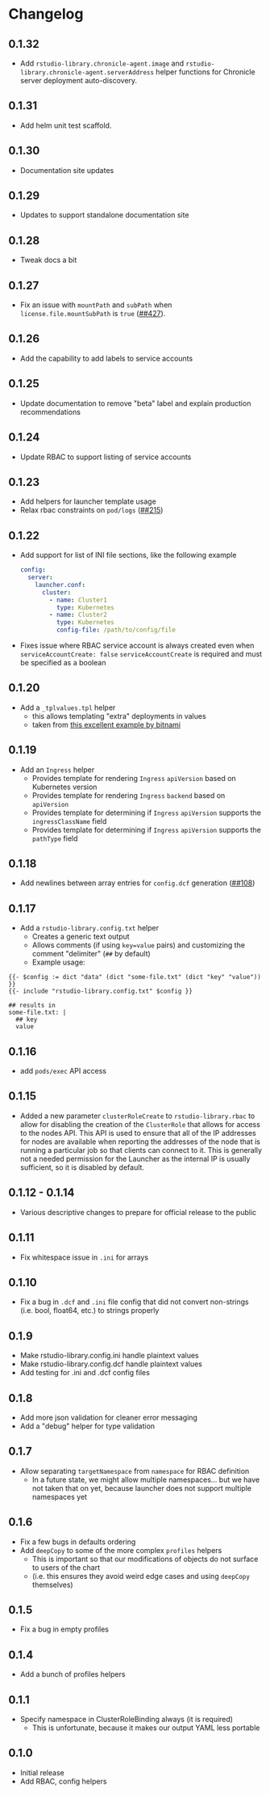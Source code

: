 # Changelog

## 0.1.32

- Add `rstudio-library.chronicle-agent.image` and `rstudio-library.chronicle-agent.serverAddress` helper functions for
  Chronicle server deployment auto-discovery.

## 0.1.31

- Add helm unit test scaffold.

## 0.1.30

- Documentation site updates

## 0.1.29

- Updates to support standalone documentation site

## 0.1.28

- Tweak docs a bit

## 0.1.27

- Fix an issue with `mountPath` and `subPath` when `license.file.mountSubPath` is `true` ([##427](https://github.com/rstudio/helm/issues/427)).

## 0.1.26

- Add the capability to add labels to service accounts

## 0.1.25

- Update documentation to remove "beta" label and explain production recommendations

## 0.1.24

- Update RBAC to support listing of service accounts

## 0.1.23

- Add helpers for launcher template usage
- Relax rbac constraints on `pod/logs` ([##215](https://github.com/rstudio/helm/issues/215))

## 0.1.22

- Add support for list of INI file sections, like the following example

    ```yaml
    config:
      server:
        launcher.conf:
          cluster:
            - name: Cluster1
              type: Kubernetes
            - name: Cluster2
              type: Kubernetes
              config-file: /path/to/config/file
    ```

- Fixes issue where RBAC service account is always created even when `serviceAccountCreate: false`
  `serviceAccountCreate` is required and must be specified as a boolean

## 0.1.20

- Add a `_tplvalues.tpl` helper
  - this allows templating "extra" deployments in values
  - taken from [this excellent example by bitnami](https://github.com/bitnami/charts/blob/master/bitnami/common/templates/_tplvalues.tpl)

## 0.1.19

- Add an `Ingress` helper
  - Provides template for rendering `Ingress` `apiVersion` based on
    Kubernetes version
  - Provides template for rendering `Ingress` `backend` based on 
    `apiVersion`
  - Provides template for determining if `Ingress` `apiVersion` supports
    the `ingressClassName` field
  - Provides template for determining if `Ingress` `apiVersion` supports
    the `pathType` field

## 0.1.18

- Add newlines between array entries for `config.dcf` generation ([##108](https://github.com/rstudio/helm/issues/108))

## 0.1.17

- Add a `rstudio-library.config.txt` helper
  - Creates a generic text output
  - Allows comments (if using `key=value` pairs) and customizing the comment "delimiter" (`##` by default)
  - Example usage:
```
{{- $config := dict "data" (dict "some-file.txt" (dict "key" "value")) }} 
{{- include "rstudio-library.config.txt" $config }}

## results in
some-file.txt: |
  ## key
  value
```


## 0.1.16

- add `pods/exec` API access

## 0.1.15

- Added a new parameter `clusterRoleCreate` to `rstudio-library.rbac` to allow for disabling the creation of the 
  `ClusterRole` that allows for access to the nodes API. This API is used to ensure that all of the IP addresses
  for nodes are available when reporting the addresses of the node that is running a particular job so that 
  clients can connect to it. This is generally not a needed permission for the Launcher as the internal IP is 
  usually sufficient, so it is disabled by default. 

## 0.1.12 - 0.1.14

- Various descriptive changes to prepare for official release to the public

## 0.1.11

- Fix whitespace issue in `.ini` for arrays

## 0.1.10

- Fix a bug in `.dcf` and `.ini` file config that did not convert non-strings (i.e. bool, float64, etc.) to strings
  properly

## 0.1.9

- Make rstudio-library.config.ini handle plaintext values
- Make rstudio-library.config.dcf handle plaintext values
- Add testing for .ini and .dcf config files

## 0.1.8

- Add more json validation for cleaner error messaging
- Add a "debug" helper for type validation

## 0.1.7

- Allow separating `targetNamespace` from `namespace` for RBAC definition
  - In a future state, we might allow multiple namespaces... but we have not taken that on yet,
  because launcher does not support multiple namespaces yet

## 0.1.6

- Fix a few bugs in defaults ordering
- Add `deepCopy` to some of the more complex `profiles` helpers
  - This is important so that our modifications of objects do not surface to users of the chart
  - (i.e. this ensures they avoid weird edge cases and using `deepCopy` themselves)

## 0.1.5

- Fix a bug in empty profiles

## 0.1.4

- Add a bunch of profiles helpers

## 0.1.1

- Specify namespace in ClusterRoleBinding always (it is required)
  - This is unfortunate, because it makes our output YAML less portable

## 0.1.0

- Initial release
- Add RBAC, config helpers

